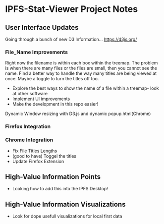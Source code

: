 # IPFS-Stat-Viewer Project Notes

## User Interface Updates
Going through a bunch of new D3 Information... https://d3js.org/ 
### File_Name Improvements
Right now the filename is within each box within the treemap. The problem is when there are many files or the files are small, then you cannot see the name. Find a better way to handle the way many titles are being viewed at once. Maybe a toggle to turn the titles off too.
- Explore the best ways to show the name of a file within a treemap- look at other software
- Implement UI improvements
- Make the development in this repo easier!

Dynamic Window resizing with D3.js and dynamic popup.html(Chrome)

### Firefox Integration

### Chrome Integration
- Fix File Titles Lengths
- (good to have) Toggel the titles
- Update Firefox Extension
## High-Value Information Points
- Looking how to add this into the IPFS Desktop!
## High-Value Information Visualizations
- Look for dope usefull visualizations for local first data
